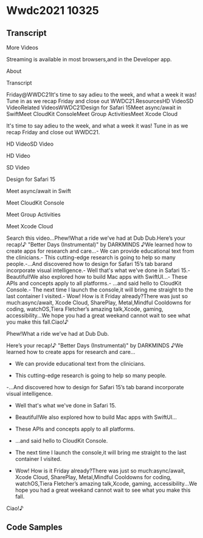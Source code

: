 # Wwdc2021 10325

## Transcript

More Videos

Streaming is available in most browsers,and in the Developer app.

About

Transcript

Friday@WWDC21It's time to say adieu to the week, and what a week it was! Tune in as we recap Friday and close out WWDC21.ResourcesHD VideoSD VideoRelated VideosWWDC21Design for Safari 15Meet async/await in SwiftMeet CloudKit ConsoleMeet Group ActivitiesMeet Xcode Cloud

It's time to say adieu to the week, and what a week it was! Tune in as we recap Friday and close out WWDC21.

HD VideoSD Video

HD Video

SD Video

Design for Safari 15

Meet async/await in Swift

Meet CloudKit Console

Meet Group Activities

Meet Xcode Cloud

Search this video…Phew!What a ride we’ve had at Dub Dub.Here’s your recap!♪ "Better Days (Instrumental)" by DARKMINDS ♪We learned how to create apps for research and care...- We can provide educational text from the clinicians.- This cutting-edge research is going to help so many people.-...And discovered how to design for Safari 15’s tab barand incorporate visual intelligence.- Well that's what we've done in Safari 15.- Beautiful!We also explored how to build Mac apps with SwiftUI...- These APIs and concepts apply to all platforms.- ...and said hello to CloudKit Console.- The next time I launch the console,it will bring me straight to the last container I visited.- Wow! How is it Friday already?There was just so much:async/await, Xcode Cloud, SharePlay, Metal,Mindful Cooldowns for coding, watchOS,Tiera Fletcher’s amazing talk,Xcode, gaming, accessibility...We hope you had a great weekand cannot wait to see what you make this fall.Ciao!♪

Phew!What a ride we’ve had at Dub Dub.

Here’s your recap!♪ "Better Days (Instrumental)" by DARKMINDS ♪We learned how to create apps for research and care...

- We can provide educational text from the clinicians.

- This cutting-edge research is going to help so many people.

-...And discovered how to design for Safari 15’s tab barand incorporate visual intelligence.

- Well that's what we've done in Safari 15.

- Beautiful!We also explored how to build Mac apps with SwiftUI...

- These APIs and concepts apply to all platforms.

- ...and said hello to CloudKit Console.

- The next time I launch the console,it will bring me straight to the last container I visited.

- Wow! How is it Friday already?There was just so much:async/await, Xcode Cloud, SharePlay, Metal,Mindful Cooldowns for coding, watchOS,Tiera Fletcher’s amazing talk,Xcode, gaming, accessibility...We hope you had a great weekand cannot wait to see what you make this fall.

Ciao!♪

## Code Samples

